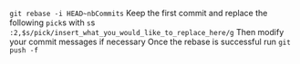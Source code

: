 `git rebase -i HEAD~nbCommits`
Keep the first commit and replace the following `pick`s with `s`s
`:2,$s/pick/insert_what_you_would_like_to_replace_here/g`
Then modify your commit messages if necessary
Once the rebase is successful run `git push -f`
